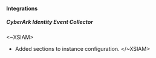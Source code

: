 #### Integrations
##### CyberArk Identity Event Collector
<~XSIAM>
- Added sections to instance configuration.
</~XSIAM>
